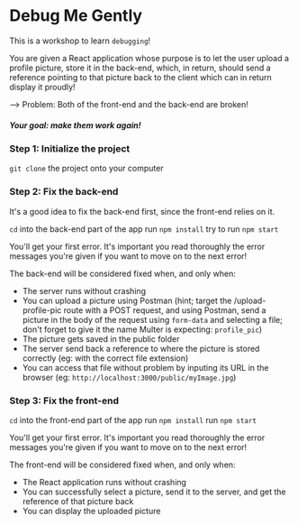 # Debug Me Gently

This is a workshop to learn `debugging`!

You are given a React application whose purpose is to let the user upload a profile picture, store it in the back-end, which, in return, should send a reference pointing to that picture back to the client which can in return display it proudly!

--> Problem: Both of the front-end and the back-end are broken! 

##### Your goal: make them work again!  

### Step 1: Initialize the project

`git clone` the project onto your computer

### Step 2: Fix the back-end

It's a good idea to fix the back-end first, since the front-end relies on it.

`cd` into the back-end part of the app
run `npm install`
try to run `npm start`

You'll get your first error. It's important you read thoroughly the error messages you're given if you want to move on to the next error!

The back-end will be considered fixed when, and only when:
- The server runs without crashing
- You can upload a picture using Postman (hint; target the /upload-profile-pic route with a POST request, and using Postman, send a picture in the body of the request using `form-data` and selecting a file; don't forget to give it the name Multer is expecting: `profile_pic`)
- The picture gets saved in the public folder
- The server send back a reference to where the picture is stored correctly (eg: with the correct file extension)
- You can access that file without problem by inputing its URL in the browser (eg: `http://localhost:3000/public/myImage.jpg`)

### Step 3: Fix the front-end

`cd` into the front-end part of the app
run `npm install`
run `npm start`

You'll get your first error. It's important you read thoroughly the error messages you're given if you want to move on to the next error!

The front-end will be considered fixed when, and only when:
- The React application runs without crashing
- You can successfully select a picture, send it to the server, and get the reference of that picture back
- You can display the uploaded picture

